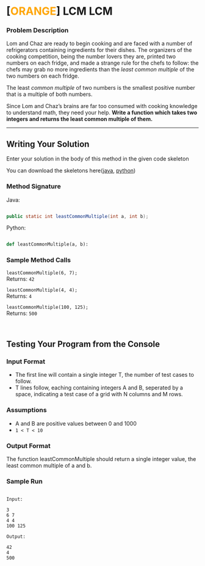# [<t style="color: orange;">ORANGE</t>] LCM LCM

### Problem Description

Lom and Chaz are ready to begin cooking and are faced with a number of refrigerators containing ingredients for their dishes. The organizers of the cooking competition, being the number lovers they are, printed two numbers on each fridge, and made a strange rule for the chefs to follow: the chefs may grab no more ingredients than the _least common multiple_ of the two numbers on each fridge.

The least _common multiple_ of two numbers is the smallest positive number that is a multiple of both numbers.

Since Lom and Chaz’s brains are far too consumed with cooking knowledge to understand math, they need your help. **Write a function which takes two integers and returns the least common multiple of them.**

* * *

## Writing Your Solution

Enter your solution in the body of this method in the given code skeleton

You can download the skeletons here([java](/download/java/s2), [python](/download/python/s2))

### Method Signature

Java:

```Java

public static int leastCommonMultiple(int a, int b);
```

Python:

```Python

def leastCommonMultiple(a, b):
```

### Sample Method Calls

`leastCommonMultiple(6, 7);`  
Returns: `42`

`leastCommonMultiple(4, 4);`  
Returns: `4`

`leastCommonMultiple(100, 125);`  
Returns: `500`

<p style="page-break-after:always;"></p>

<br />


## Testing Your Program from the Console


### Input Format


-   The first line will contain a single integer T, the number of test cases to follow.
-   T lines follow, eaching containing integers A and B, seperated by a space, indicating a test case of a grid with N columns and M rows.

### Assumptions

-   A and B are positive values between 0 and 1000
-   `1 < T < 10`
<p></p>


### Output Format

The function leastCommonMultiple should return a single integer value, the least common multiple of a and b.

### Sample Run

```Text

Input:

3
6 7
4 4
100 125

Output:

42
4
500
```
